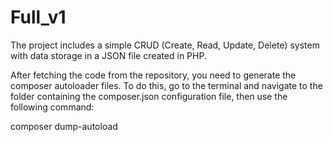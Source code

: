 # Full_v1

The project includes a simple CRUD (Create, Read, Update, Delete) system with data storage in a JSON file created in PHP.

After fetching the code from the repository, you need to generate the composer autoloader files. To do this, go to the terminal and navigate to the folder containing the composer.json configuration file, then use the following command:

composer dump-autoload
